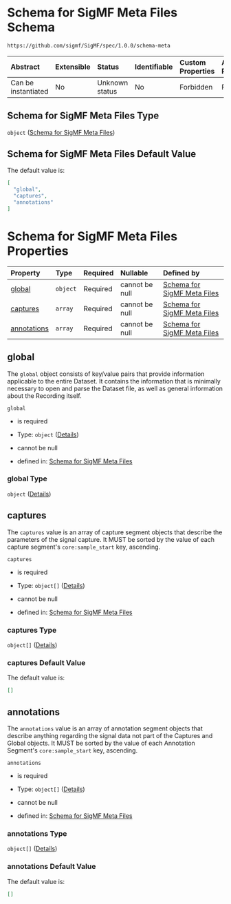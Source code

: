 # Schema for SigMF Meta Files Schema

```txt
https://github.com/sigmf/SigMF/spec/1.0.0/schema-meta
```



| Abstract            | Extensible | Status         | Identifiable | Custom Properties | Additional Properties | Access Restrictions | Defined In                                                               |
| :------------------ | :--------- | :------------- | :----------- | :---------------- | :-------------------- | :------------------ | :----------------------------------------------------------------------- |
| Can be instantiated | No         | Unknown status | No           | Forbidden         | Forbidden             | none                | [sigmf.schema.json](../out/out/sigmf.schema.json "open original schema") |

## Schema for SigMF Meta Files Type

`object` ([Schema for SigMF Meta Files](sigmf-1.md))

## Schema for SigMF Meta Files Default Value

The default value is:

```json
[
  "global",
  "captures",
  "annotations"
]
```

# Schema for SigMF Meta Files Properties

| Property                    | Type     | Required | Nullable       | Defined by                                                                                                          |
| :-------------------------- | :------- | :------- | :------------- | :------------------------------------------------------------------------------------------------------------------ |
| [global](#global)           | `object` | Required | cannot be null | [Schema for SigMF Meta Files](sigmf-1-properties-global.md "#/properties/global#/properties/global")                |
| [captures](#captures)       | `array`  | Required | cannot be null | [Schema for SigMF Meta Files](sigmf-1-properties-captures.md "#/properties/captures#/properties/captures")          |
| [annotations](#annotations) | `array`  | Required | cannot be null | [Schema for SigMF Meta Files](sigmf-1-properties-annotations.md "#/properties/annotations#/properties/annotations") |

## global

The `global` object consists of key/value pairs that provide information applicable to the entire Dataset. It contains the information that is minimally necessary to open and parse the Dataset file, as well as general information about the Recording itself.

`global`

*   is required

*   Type: `object` ([Details](sigmf-1-properties-global.md))

*   cannot be null

*   defined in: [Schema for SigMF Meta Files](sigmf-1-properties-global.md "#/properties/global#/properties/global")

### global Type

`object` ([Details](sigmf-1-properties-global.md))

## captures

The `captures` value is an array of capture segment objects that describe the parameters of the signal capture. It MUST be sorted by the value of each capture segment's `core:sample_start` key, ascending.

`captures`

*   is required

*   Type: `object[]` ([Details](sigmf-1-properties-captures-items.md))

*   cannot be null

*   defined in: [Schema for SigMF Meta Files](sigmf-1-properties-captures.md "#/properties/captures#/properties/captures")

### captures Type

`object[]` ([Details](sigmf-1-properties-captures-items.md))

### captures Default Value

The default value is:

```json
[]
```

## annotations

The `annotations` value is an array of annotation segment objects that describe anything regarding the signal data not part of the Captures and Global objects. It MUST be sorted by the value of each Annotation Segment's `core:sample_start` key, ascending.

`annotations`

*   is required

*   Type: `object[]` ([Details](sigmf-1-properties-annotations-items.md))

*   cannot be null

*   defined in: [Schema for SigMF Meta Files](sigmf-1-properties-annotations.md "#/properties/annotations#/properties/annotations")

### annotations Type

`object[]` ([Details](sigmf-1-properties-annotations-items.md))

### annotations Default Value

The default value is:

```json
[]
```
